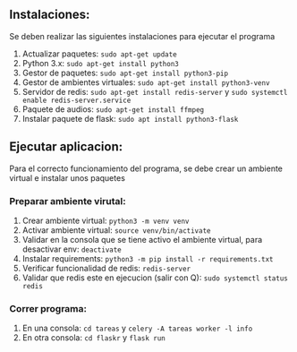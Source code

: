 ## Instalaciones:
Se deben realizar las siguientes instalaciones para ejecutar el programa
1. Actualizar paquetes: `sudo apt-get update`
2. Python 3.x: `sudo apt-get install python3`
3. Gestor de paquetes: `sudo apt-get install python3-pip`
4. Gestor de ambientes virtuales: `sudo apt-get install python3-venv`
5. Servidor de redis: `sudo apt-get install redis-server` y `sudo systemctl enable redis-server.service`
6. Paquete de audios: `sudo apt-get install ffmpeg`
7. Instalar paquete de flask: `sudo apt install python3-flask`

## Ejecutar aplicacion:
Para el correcto funcionamiento del programa, se debe crear un ambiente virtual e instalar unos paquetes
### Preparar ambiente virutal:
1. Crear ambiente virtual: `python3 -m venv venv`
2. Activar ambiente virtual: `source venv/bin/activate`
3. Validar en la consola que se tiene activo el ambiente virtual, para desactivar env: `deactivate`
4. Instalar requirements: `python3 -m pip install -r requirements.txt`
5. Verificar funcionalidad de redis: `redis-server`
6. Validar que redis este en ejecucion (salir con Q): `sudo systemctl status redis`

### Correr programa:
1. En una consola: `cd tareas` y `celery -A tareas worker -l info`
2. En otra consola: `cd flaskr` y `flask run`
